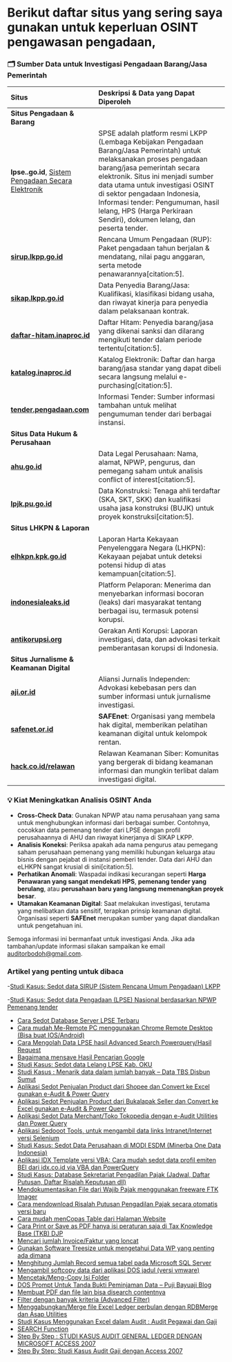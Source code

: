 # Berikut daftar situs yang sering saya gunakan untuk keperluan OSINT pengawasan pengadaan,

### 🗂️ Sumber Data untuk Investigasi Pengadaan Barang/Jasa Pemerintah

| Situs | Deskripsi & Data yang Dapat Diperoleh |
| :--- | :--- |
| **Situs Pengadaan & Barang** | |
| **lpse.<akronim-kementerian>.go.id**, [Sistem Pengadaan Secara Elektronik](https://inaproc.id/) | SPSE adalah platform resmi LKPP (Lembaga Kebijakan Pengadaan Barang/Jasa Pemerintah) untuk melaksanakan proses pengadaan barang/jasa pemerintah secara elektronik. Situs ini menjadi sumber data utama untuk investigasi OSINT di sektor pengadaan Indonesia, Informasi tender: Pengumuman, hasil lelang, HPS (Harga Perkiraan Sendiri), dokumen lelang, dan peserta tender. |
| **[sirup.lkpp.go.id](https://sirup.lkpp.go.id)** | Rencana Umum Pengadaan (RUP): Paket pengadaan tahun berjalan & mendatang, nilai pagu anggaran, serta metode penawarannya[citation:5]. |
| **[sikap.lkpp.go.id](https://sikap.lkpp.go.id)** | Data Penyedia Barang/Jasa: Kualifikasi, klasifikasi bidang usaha, dan riwayat kinerja para penyedia dalam pelaksanaan kontrak. |
| **[daftar-hitam.inaproc.id](https://daftar-hitam.inaproc.id)** | Daftar Hitam: Penyedia barang/jasa yang dikenai sanksi dan dilarang mengikuti tender dalam periode tertentu[citation:5]. |
| **[katalog.inaproc.id](https://katalog.inaproc.id)** | Katalog Elektronik: Daftar dan harga barang/jasa standar yang dapat dibeli secara langsung melalui e-purchasing[citation:5]. |
| **[tender.pengadaan.com](https://tender.pengadaan.com)** | Informasi Tender: Sumber informasi tambahan untuk melihat pengumuman tender dari berbagai instansi. |
| **Situs Data Hukum & Perusahaan** | |
| **[ahu.go.id](https://ahu.go.id)** | Data Legal Perusahaan: Nama, alamat, NPWP, pengurus, dan pemegang saham untuk analisis conflict of interest[citation:5]. |
| **[lpjk.pu.go.id](https://lpjk.pu.go.id)** | Data Konstruksi: Tenaga ahli terdaftar (SKA, SKT, SKK) dan kualifikasi usaha jasa konstruksi (BUJK) untuk proyek konstruksi[citation:5]. |
| **Situs LHKPN & Laporan** | |
| **[elhkpn.kpk.go.id](https://elhkpn.kpk.go.id)** | Laporan Harta Kekayaan Penyelenggara Negara (LHKPN): Kekayaan pejabat untuk deteksi potensi hidup di atas kemampuan[citation:5]. |
| **[indonesialeaks.id](https://indonesialeaks.id)** | Platform Pelaporan: Menerima dan menyebarkan informasi bocoran (leaks) dari masyarakat tentang berbagai isu, termasuk potensi korupsi. |
| **[antikorupsi.org](https://antikorupsi.org)** | Gerakan Anti Korupsi: Laporan investigasi, data, dan advokasi terkait pemberantasan korupsi di Indonesia. |
| **Situs Jurnalisme & Keamanan Digital** | |
| **[aji.or.id](https://aji.or.id)** | Aliansi Jurnalis Independen: Advokasi kebebasan pers dan sumber informasi untuk jurnalisme investigasi. |
| **[safenet.or.id](https://safenet.or.id)** | **SAFEnet**: Organisasi yang membela hak digital, memberikan pelatihan keamanan digital untuk kelompok rentan. |
| **[hack.co.id/relawan](https://www.hack.co.id/relawan)** | Relawan Keamanan Siber: Komunitas yang bergerak di bidang keamanan informasi dan mungkin terlibat dalam investigasi digital. |

### 💡 Kiat Meningkatkan Analisis OSINT Anda

- **Cross-Check Data**: Gunakan NPWP atau nama perusahaan yang sama untuk menghubungkan informasi dari berbagai sumber. Contohnya, cocokkan data pemenang tender dari LPSE dengan profil perusahaannya di AHU dan riwayat kinerjanya di SIKAP LKPP.
- **Analisis Koneksi**: Periksa apakah ada nama pengurus atau pemegang saham perusahaan pemenang yang memiliki hubungan keluarga atau bisnis dengan pejabat di instansi pemberi tender. Data dari AHU dan eLHKPN sangat krusial di sini[citation:5].
- **Perhatikan Anomali**: Waspadai indikasi kecurangan seperti **Harga Penawaran yang sangat mendekati HPS**, **pemenang tender yang berulang**, atau **perusahaan baru yang langsung memenangkan proyek besar**.
- **Utamakan Keamanan Digital**: Saat melakukan investigasi, terutama yang melibatkan data sensitif, terapkan prinsip keamanan digital. Organisasi seperti **SAFEnet** merupakan sumber yang dapat diandalkan untuk pengetahuan ini.

Semoga informasi ini bermanfaat untuk investigasi Anda. Jika ada tambahan/update informasi silakan sampaikan ke email auditorbodoh@gmail.com.


### Artikel yang penting untuk dibaca

-[Studi Kasus: Sedot data SIRUP (Sistem Rencana Umum Pengadaan) LKPP](http://eoditor.com/2022/08/studi-kasus-sedot-data-sirup-sistem-rencana-umum-pengadaan-lkpp/)

-[Studi Kasus: Sedot data Pengadaan (LPSE) Nasional berdasarkan NPWP Pemenang tender](http://eoditor.com/2021/09/studi-kasus-sedot-data-pengadaan-lpse-nasional-berdasarkan-npwp-pemenang-tender/)
- [Cara Sedot Database Server LPSE Terbaru](http://eoditor.com/2023/10/cara-sedot-lpse-terbaru/)
- [Cara mudah Me-Remote PC menggunakan Chrome Remote Desktop (Bisa buat IOS/Android)](http://eoditor.com/2023/04/cara-mudah-me-remote-pc-menggunakan-chrome-remote-desktop/)
- [Cara Mengolah Data LPSE hasil Advanced Search Powerquery/Hasil Request](http://eoditor.com/2021/11/cara-mengolah-data-lpse-hasil-advanced-search-powerquery-hasil-request/)
- [Bagaimana mensave Hasil Pencarian Google](http://eoditor.com/2021/10/bagaimana-mensave-hasil-pencarian-google/)
- [Studi Kasus: Sedot data Lelang LPSE Kab. OKU](http://eoditor.com/2021/02/studi-kasus-sedot-data-lelang-lpse-kab-oku/)
- [Studi Kasus : Menarik data dalam jumlah banyak – Data TBS Disbun Sumut](http://eoditor.com/2021/02/studi-kasus-menarik-data-dalam-jumlah-banyak-data-tbs-disbun-sumut/)
- [Aplikasi Sedot Penjualan Product dari Shopee dan Convert ke Excel gunakan e-Audit & Power Query](http://eoditor.com/2022/10/aplikasi-sedot-penjualan-product-dari-shopee-dan-convert-ke-excel-gunakan-e-audit-power-query/)
- [Aplikasi Sedot Penjualan Product dari Bukalapak Seller dan Convert ke Excel gunakan e-Audit & Power Query](http://eoditor.com/2022/10/aplikasi-sedot-penjualan-product-dari-bukalapak-seller-dan-convert-ke-excel-gunakan-e-audit-power-query/)
- [Aplikasi Sedot Data Merchant/Toko Tokopedia dengan e-Audit Utilities dan Power Query](http://eoditor.com/2022/10/aplikasi-sedot-data-merchant-toko-tokopedia-dengan-e-audit-utilities-dan-power-query/)
- [Aplikasi Sedooot Tools, untuk mengambil data links Intranet/Internet versi Selenium](http://eoditor.com/2022/08/aplikasi-sedooot-tools-untuk-mengambil-data-links-intranet-internet-versi-selenium/)
- [Studi Kasus: Sedot Data Perusahaan di MODI ESDM (Minerba One Data Indonesia)](http://eoditor.com/2022/08/studi-kasus-sedot-data-perusahaan-di-mobi-esdm-minerba-one-data-indonesia/)
- [Aplikasi IDX Template versi VBA: Cara mudah sedot data profil emiten BEI dari idx.co.id via VBA dan PowerQuery](http://eoditor.com/2022/06/idx-template-versi-vba-cara-mudah-sedot-data-profil-emiten-bei-dari-idx-co-id-via-vba-dan-powerquery/)
- [Studi Kasus: Database Sekretariat Pengadilan Pajak (Jadwal, Daftar Putusan, Daftar Risalah Keputusan dll)](http://eoditor.com/2022/07/studi-kasus-database-sekretariat-pengadilan-pajak-jadwal-daftar-putusan-daftar-risalah-keputusan-dll/)
- [Mendokumentasikan File dari Wajib Pajak menggunakan freeware FTK Imager](http://eoditor.com/2022/06/mendokumentasikan-file-dari-wajib-pajak-menggunakan-freeware-ftk-imager/)
- [Cara mendownload Risalah Putusan Pengadilan Pajak secara otomatis versi baru](http://eoditor.com/2020/05/cara-mendownload-risalah-putusan-pengadilan-pajak-secara-otomatis-versi-baru/)
- [Cara mudah menCopas Table dari Halaman Website](http://eoditor.com/2022/07/cara-mudah-mencopas-table-dari-halaman-website/)
- [Cara Print or Save as PDF hanya isi peraturan saja di Tax Knowledge Base (TKB) DJP](http://eoditor.com/2022/03/cara-print-or-save-as-pdf-hanya-isi-peraturan-saja-di-tax-knowledge-base-tkb-djp/)
- [Mencari jumlah Invoice/Faktur yang loncat](http://eoditor.com/2018/04/mencari-jumlah-invoice-faktur-yang-loncat/)
- [Gunakan Software Treesize untuk mengetahui Data WP yang penting ada dimana](http://eoditor.com/2017/11/gunakan-software-treesize-untuk-mengetahui-data-wp-yang-penting-ada-dimana/)
- [Menghitung Jumlah Record semua tabel pada Microsoft SQL Server](http://eoditor.com/2017/11/menghitung-jumlah-record-semua-tabel-pada-microsoft-sql-server/)
- [Mengambil softcopy data dari aplikasi DOS jadul (versi vmware)](http://eoditor.com/2016/02/mengambil-softcopy-data-dari-aplikasi-dos-jadul-versi-vmware/)
- [Mencetak/Meng-Copy Isi Folder](http://eoditor.com/2017/02/mencetakmeng-copy-isi-folder/)
- [DOS Prompt Untuk Tanda Bukti Peminjaman Data – Puji Bayuaji Blog](http://puji.bayuaji.co/2017/02/28/dos-prompt-untuk-tanda-bukti-peminjaman-data/)
- [Membuat PDF dan file lain bisa disearch contentnya](http://eoditor.com/2020/05/membuat-pdf-dan-file-lain-bisa-disearch-contentnya/)
- [Filter dengan banyak kriteria (Advanced Filter)](http://eoditor.com/2013/05/filter-dengan-banyak-kriteria-advanced-filter/)
- [Menggabungkan/Merge file Excel Ledger perbulan dengan RDBMerge dan Asap Utilities](http://eoditor.com/2012/10/menggabungkanmerge-file-excel-ledger-perbulan-dengan-rdbmerge-dan-asap-utilities/)
- [Studi Kasus Menggunakan Excel dalam Audit : Audit Pegawai dan Gaji](http://eoditor.com/2012/03/studi-kasus-menggunakan-excel-dalam-audit-audit-pegawai-dan-gaji/)
- [SEARCH Function](http://eoditor.com/2012/03/search-function/)
- [Step By Step : STUDI KASUS AUDIT GENERAL LEDGER DENGAN MICROSOFT ACCESS 2007](http://eoditor.com/2010/11/step-by-step-studi-kasus-audit-general-ledger/)
- [Step By Step: Studi Kasus Audit Gaji dengan Access 2007](http://eoditor.com/2010/11/step-by-step-studi-kasus-audit-gaji/)